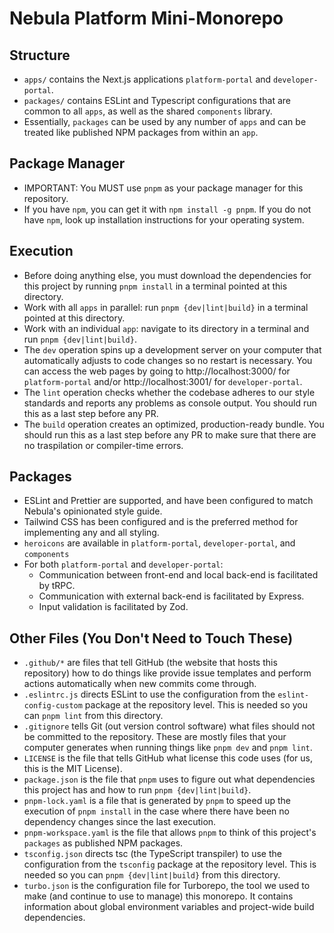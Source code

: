 <!-- Written by Daniel "Ludo" DeAnda (dcd180001) for CS4485.0W1 (Nebula Platform CS Project) starting March 21, 2023 -->

# Nebula Platform Mini-Monorepo

## Structure

- `apps/` contains the Next.js applications `platform-portal` and `developer-portal`.
- `packages/` contains ESLint and Typescript configurations that are common to all `apps`, as well as the shared `components` library.
- Essentially, `packages` can be used by any number of `apps` and can be treated like published NPM packages from within an `app`.

## Package Manager
- IMPORTANT: You MUST use `pnpm` as your package manager for this repository.
- If you have `npm`, you can get it with `npm install -g pnpm`. If you do not have `npm`, look up installation instructions for your operating system.

## Execution

- Before doing anything else, you must download the dependencies for this project by running `pnpm install` in a terminal pointed at this directory.
- Work with all `apps` in parallel: run `pnpm {dev|lint|build}` in a terminal pointed at this directory.
- Work with an individual `app`: navigate to its directory in a terminal and run `pnpm {dev|lint|build}`.
- The `dev` operation spins up a development server on your computer that automatically adjusts to code changes so no restart is necessary. You can access the web pages by going to http://localhost:3000/ for `platform-portal` and/or http://localhost:3001/ for `developer-portal`.
- The `lint` operation checks whether the codebase adheres to our style standards and reports any problems as console output. You should run this as a last step before any PR.
- The `build` operation creates an optimized, production-ready bundle. You should run  this as a last step before any PR to make sure that there are no traspilation or compiler-time errors.

## Packages

- ESLint and Prettier are supported, and have been configured to match Nebula's opinionated style guide.
- Tailwind CSS has been configured and is the preferred method for implementing any and all styling.
- `heroicons` are available in `platform-portal`, `developer-portal`, and `components`
- For both `platform-portal` and `developer-portal`:
  - Communication between front-end and local back-end is facilitated by tRPC.
  - Communication with external back-end is facilitated by Express.
  - Input validation is facilitated by Zod.

## Other Files (You Don't Need to Touch These)
- `.github/*` are files that tell GitHub (the website that hosts this repository) how to do things like provide issue templates and perform actions automatically when new commits come through.
- `.eslintrc.js` directs ESLint to use the configuration from the `eslint-config-custom` package at the repository level. This is needed so you can `pnpm lint` from this directory.
- `.gitignore` tells Git (out version control software) what files should not be committed to the repository. These are mostly files that your computer generates when running things like `pnpm dev` and `pnpm lint`.
- `LICENSE` is the file that tells GitHub what license this code uses (for us, this is the MIT License).
- `package.json` is the file that `pnpm` uses to figure out what dependencies this project has and how to run `pnpm {dev|lint|build}`.
- `pnpm-lock.yaml` is a file that is generated by `pnpm` to speed up the execution of `pnpm install` in the case where there have been no dependency changes since the last execution.
- `pnpm-workspace.yaml` is the file that allows `pnpm` to think of this project's `packages` as published NPM packages.
- `tsconfig.json` directs tsc (the TypeScript transpiler) to use the configuration from the `tsconfig` package at the repository level. This is needed so you can `pnpm {dev|lint|build}` from this directory.
- `turbo.json` is the configuration file for Turborepo, the tool we used to make (and continue to use to manage) this monorepo. It contains information about global environment variables and project-wide build dependencies.